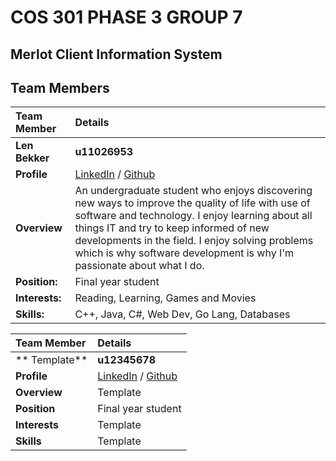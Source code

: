 # **COS 301 PHASE 3 GROUP 7**

## **Merlot Client Information System**

## **Team Members**

|Team Member | Details | 
| :---         | :---         |    
|**Len Bekker**|   **u11026953**    |
|**Profile** |[LinkedIn](https://www.linkedin.com/in/len-bekker ) / [Github](https://github.com/LenBekker)|
|**Overview**|An undergraduate student who enjoys discovering new ways to improve the quality of life with use of software and technology. I enjoy learning about all things IT and try to keep informed of new developments in the field. I enjoy solving problems which is why software development is why I&#39;m passionate about what I do.|
|**Position:** |Final year student|
|**Interests:** |Reading, Learning, Games and Movies|
|**Skills:**|C++, Java, C#, Web Dev, Go Lang, Databases|


|Team Member | Details | 
| :---         | :---         |    
|** Template**|    **u12345678**   |
|**Profile** |[LinkedIn](https://www.google.co.za ) / [Github](https://www.google.co.za)|
|**Overview**|Template|
|**Position** |Final year student|
|**Interests** |Template|
|**Skills**|Template|
